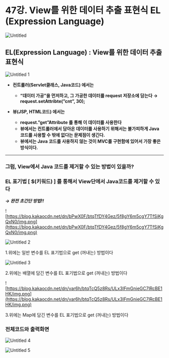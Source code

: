 # 47강. View를 위한 데이터 추출 표현식 EL (Expression Language)

![Untitled](https://user-images.githubusercontent.com/80089860/159718605-e866e818-3385-4c9c-9283-18972bec2d5d.png)

## EL(Expression Language) : View를 위한 데이터 추출 표현식

![Untitled 1](https://user-images.githubusercontent.com/80089860/159718630-7ce3d093-7128-4630-a26a-52204cc3e40f.png)

- **컨트롤러(Servlet클래스, Java코드) 에서는**
    - **“데이터 가공”을 먼저하고, 그 가공한 데이터를 request 저장소에 담는다 → request.setAttribte(”cnt”, 30);**

- **뷰(JSP, HTML코드) 에서는**
    - **request.”get”Attribute 를 통해 이 데이터를 사용한다**
    - **뷰에서는 컨트롤러에서 담아온 데이터를 사용하기 위해서는 불가피하게 Java 코드를 사용할 수 밖에 없다는 문제점이 생긴다.**
    - **뷰에서는 Java 코드를 사용하지 않는 것이 MVC를 구현함에 있어서 가장 좋은방식이다.**

---

### 그럼, View에서 Java 코드를 제거할 수 있는 방법이 있을까?

### EL 표기법 [ $(키워드) ] 를 통해서 View단에서 Java코드를 제거할 수 있다

***→ 완전 초간단 방법!!***

![https://blog.kakaocdn.net/dn/bPwX0F/btqTfDY4Gez/5f8gY6m5cgY7TfSiKgQxN0/img.png](https://blog.kakaocdn.net/dn/bPwX0F/btqTfDY4Gez/5f8gY6m5cgY7TfSiKgQxN0/img.png)

![Untitled 2](https://user-images.githubusercontent.com/80089860/159718658-20ec3ebd-fd68-40de-8c4b-f0f5e74acea0.png)

1.위에는 일반 변수를 EL 표기법으로 get (꺼내는) 방법이다

![Untitled 3](https://user-images.githubusercontent.com/80089860/159718682-c2bd390b-1c68-4b24-8e7d-1b955d7e9ca1.png)

2.위에는 배열에 담긴 변수를 EL 표기법으로 get (꺼내는) 방법이다

![https://blog.kakaocdn.net/dn/var6h/btqTcQ5z8Rs/ULx3IFmGnieGC7lRcBE1HK/img.png](https://blog.kakaocdn.net/dn/var6h/btqTcQ5z8Rs/ULx3IFmGnieGC7lRcBE1HK/img.png)

3.위에는 Map에 담긴 변수를 EL 표기법으로 get (꺼내는) 방법이다

### 전체코드와 출력화면

![Untitled 4](https://user-images.githubusercontent.com/80089860/159718715-e8b7b406-8c6b-458a-a551-ff1adc75f81e.png)

![Untitled 5](https://user-images.githubusercontent.com/80089860/159718745-e0f8ebae-4f5f-441a-9ce6-d6c5e9402f99.png)
